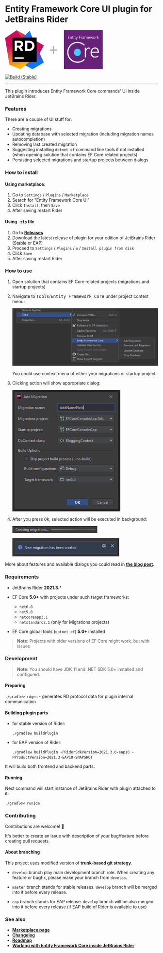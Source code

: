 # Entity Framework Core UI plugin for JetBrains Rider
![Logo](img/rider-plus-efcore-128.png)

[![Build (Stable)](https://github.com/seclerp/rider-efcore/actions/workflows/build-stable.yml/badge.svg)](https://github.com/seclerp/rider-efcore/actions/workflows/build-stable.yml)
<!-- [![Build (EAP)](https://github.com/seclerp/rider-efcore/actions/workflows/build-eap.yml/badge.svg)](https://github.com/seclerp/rider-efcore/actions/workflows/build-eap.yml) -->

---

This plugin introduces Entity Framework Core commands' UI inside JetBrains Rider.

### Features

There are a couple of UI stuff for:
- Creating migrations
- Updating database with selected migration (including migration names autocompletion)
- Removing last created migration
- Suggesting installing `dotnet ef` command line tools if not installed (when opening solution that contains EF Core related projects)
- Persisting selected migrations and startup projects between dialogs

### How to install

#### Using marketplace:
<!-- > **For EAP users**: you should add `https://plugins.jetbrains.com/plugins/eap/list` to your plugin repositories list before installing -->

1. Go to `Settings` / `Plugins` / `Marketplace`
1. Search for "Entity Framework Core UI"
1. Click `Install`, then `Save`
1. After saving restart Rider

#### Using `.zip` file
1. Go to [**Releases**](https://github.com/seclerp/rider-efcore/releases)
2. Download the latest release of plugin for your edition of JetBrains Rider (Stable or EAP)
3. Proceed to `Settings` / `Plugins` / `⚙` / `Install plugin from disk`
4. Click `Save`
5. After saving restart Rider

### How to use

1. Open solution that contains EF Core related projects (migrations and startup projects)
2. Navigate to <kbd>Tools</kbd>/<kbd>Entity Framework Core</kbd> under project context menu:

   ![Logo](img/how-to-use-1.png)

   You could use context menu of either your migrations or startup project.
3. Clicking action will show appropriate dialog:

   ![Logo](img/how-to-use-2.png)
4. After you press <kbd>Ok</kbd>, selected action will be executed in background:

   ![Logo](img/how-to-use-3.png)

   ![Logo](img/how-to-use-4.png)

More about features and available dialogs you could read in [**the blog post**](https://blog.seclerp.me/general/working-with-ef-core-inside-jetbrains-rider/).

### Requirements

- JetBrains Rider **2021.3.***
<!-- or JetBrains Rider **2021.3 EAP10** -->
- EF Core **5.0+** with projects under such target frameworks:
  - `net6.0`
  - `net5.0`
  - `netcoreapp3.1`
  - `netstandard2.1` (only for Migrations projects)

- EF Core global tools (`dotnet ef`) **5.0+** installed

> **Note**: Projects with older versions of EF Core might work, but with issues

### Development

> **Note**: You should have JDK 11 and .NET SDK 5.0+ installed and configured.

#### Preparing

`./gradlew rdgen` - generates RD protocol data for plugin internal communication

#### Building plugin parts

- for stable version of Rider:

  `./gradlew buildPlugin`


- for EAP version of Rider:

  `./gradlew buildPlugin -PRiderSdkVersion=2021.3.0-eap10 -PProductVersion=2021.3-EAP10-SNAPSHOT`

It will build both frontend and backend parts.

#### Running

Next command will start instance of JetBrains Rider with plugin attached to it:

`./gradlew runIde`

### Contributing

Contributions are welcome! 🎉

It's better to create an issue with description of your bug/feature before creating pull requests.

#### About branching

This project uses modified version of **trunk-based git strategy**.

- `develop` branch play main development branch role. When creating any feature or bugfix, please make your branch from `develop`.

- `master` branch stands for stable releases. `develop` branch will be merged into it before every release.
- `eap` branch stands for EAP release. `develop` branch will be also merged into it before every release (if EAP build of Rider is available to use)

### See also

- [**Marketplace page**](https://plugins.jetbrains.com/plugin/18147-entity-framework-core-ui)
- [**Changelog**](CHANGELOG.md)
- [**Roadmap**](docs/ROADMAP.md)
- [**Working with Entity Framework Core inside JetBrains Rider**](https://blog.seclerp.me/general/working-with-ef-core-inside-jetbrains-rider/)
